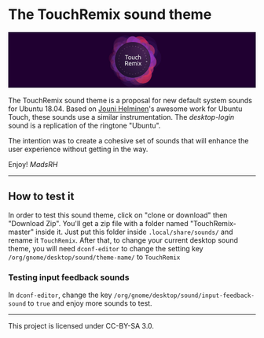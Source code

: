 # The TouchRemix sound theme

![Ubuntu Touch](/banner.jpg)

The TouchRemix sound theme is a proposal for new default system sounds for Ubuntu 18.04. Based on [Jouni Helminen](http://www.helminen.co)'s awesome work for Ubuntu Touch, these sounds use a similar instrumentation. The _desktop-login_ sound is a replication of the ringtone "Ubuntu".

The intention was to create a cohesive set of sounds that will enhance the user experience without getting in the way. 

Enjoy! 
_MadsRH_

---

## How to test it

In order to test this sound theme, click on "clone or download" then "Download Zip". You'll get a zip file with a folder named "TouchRemix-master" inside it. Just put this folder inside `.local/share/sounds/` and rename it `TouchRemix`. After that, to change your current desktop sound theme, you will need `dconf-editor` to change the setting key `/org/gnome/desktop/sound/theme-name/` to `TouchRemix`

### Testing input feedback sounds

In `dconf-editor`, change the key `/org/gnome/desktop/sound/input-feedback-sound` to `true` and enjoy more sounds to test.

---

This project is licensed under CC-BY-SA 3.0.
